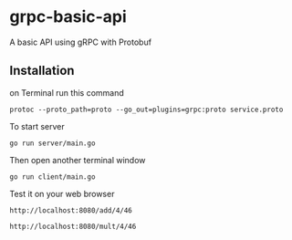 # grpc-basic-api
A basic API using gRPC with Protobuf

## Installation
on Terminal run this command 
```
protoc --proto_path=proto --go_out=plugins=grpc:proto service.proto
```

To start server
```
go run server/main.go
```


Then open another terminal window
```
go run client/main.go
``` 

Test it on your web browser
```
http://localhost:8080/add/4/46

http://localhost:8080/mult/4/46
```